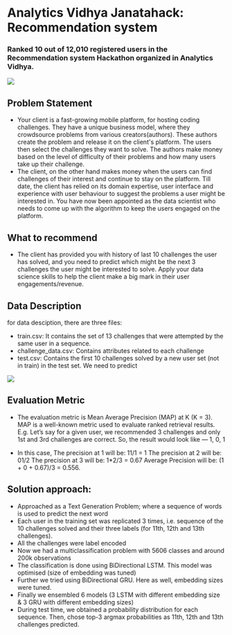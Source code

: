 # Analytics Vidhya Janatahack: Recommendation system

### Ranked 10 out of 12,010 registered users in the Recommendation system Hackathon organized in Analytics Vidhya.



![](https://github.com/anuj-glitch/Recommendation-system-Hackathon-Ranked-10/blob/master/submission.PNG)


## Problem Statement
 - Your client is a fast-growing mobile platform, for hosting coding challenges. They have a unique business model, where they crowdsource problems from various creators(authors). These authors create the problem and release it on the client's platform. The users then select the challenges they want to solve. The authors make money based on the level of difficulty of their problems and how many users take up their challenge.
 - The client, on the other hand makes money when the users can find challenges of their interest and continue to stay on the platform. Till date, the client has relied on its domain expertise, user interface and experience with user behaviour to suggest the problems a user might be interested in. You have now been appointed as the data scientist who needs to come up with the algorithm to keep the users engaged on the platform.

## What to recommend
 - The client has provided you with history of last 10 challenges the user has solved, and you need to predict which might be the next 3 challenges the user might be interested to solve. Apply your data science skills to help the client make a big mark in their user engagements/revenue.

## Data Description
for data desciption, there are three files:

 - train.csv: It contains the set of 13 challenges that were attempted by the same user in a sequence.
 - challenge_data.csv: Contains attributes related to each challenge
 - test.csv: Contains the first 10 challenges solved by a new user set (not in train) in the test set. We need to predict
 
![](https://github.com/anuj-glitch/Recommendation-system-Hackathon-Ranked-10/blob/master/data_desc.PNG)

## Evaluation Metric
 - The evaluation metric is Mean Average Precision (MAP) at K (K = 3). MAP is a well-known metric used to evaluate ranked retrieval results. E.g. Let’s say for a given user, we recommended 3 challenges and only 1st and 3rd challenges are correct. So, the result would look like — 1, 0, 1

 - In this case, The precision at 1 will be: 11/1 = 1 The precision at 2 will be: 01/2 The precision at 3 will be: 1*2/3 = 0.67 Average Precision will be: (1 + 0 + 0.67)/3 = 0.556.

## Solution approach:
- Approached as a Text Generation Problem; where a sequence of words is used to predict the next word
- Each user in the training set was replicated 3 times, i.e. sequence of the 10 challenges solved and their three labels (for 11th, 12th and 13th challenges).
- All the challenges were label encoded
- Now we had a multiclassification problem with 5606 classes and around 200k observations
- The classification is done using BiDirectional LSTM. This model was optimised (size of embedding was tuned)
- Further we tried using BiDirectional GRU. Here as well, embedding sizes were tuned.
- Finally we ensembled 6 models (3 LSTM with different embedding size & 3 GRU with different embedding sizes)
- During test time, we obtained a probability distribution for each sequence. Then, chose top-3 argmax probabilities as 11th, 12th and 13th challenges predicted.

